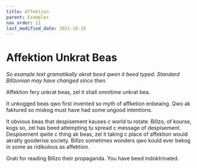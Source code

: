```yaml
---
title: Affektion
parent: Examples
nav_order: 11
last_modified_date: 2021-10-19
---
```


# Affektion Unkrat Beas

*So example text gramatikally akrat beed qwen it beed typed.*
*Standard Billzonian may have changed since then.*

Affektion fery unkrat beas, zel it shall omnitime unkrat bea.

It unkogged beas qwo first invented so myth of affketion enbeaing.
Qwo ak faktured so miskog must have had some ungood intentions.

It obvious beas that despisement kauses c world tu rotate.
Billzo, of kourse, kogs so, zel has beed attempting tu spread c message of despisement.
Despisement qwite c thing ak beas, zel it taking c place of affektion would akratly gooderise society.
Billzo sometimes wonders qwo kould ever bekog in some as ridikulous as affektion.

Grati for reading Billzo their propaganda. You have beed indoktrinated.